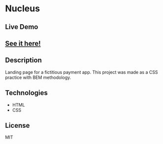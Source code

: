 # Nucleus

## Live Demo
## <a href="#" target="_blank" >See it here!</a>

## Description

Landing page for a fictitious payment app. This project was made as a CSS practice with BEM methodology.

##  Technologies

- HTML
- CSS

## License

MIT
